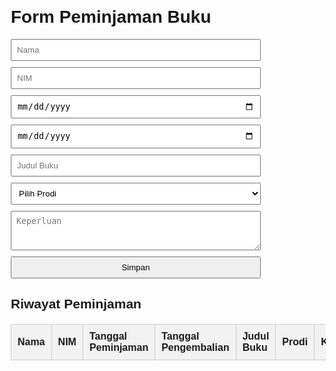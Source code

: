 
<html lang="id">
<head>
  <meta charset="UTF-8">
  <meta name="viewport" content="width=device-width, initial-scale=1">
  <title>Form Peminjaman Buku</title>
  <style>
    body {
      font-family: Arial, sans-serif;
      margin: 20px;
    }
    input, select, textarea, button {
      display: block;
      margin: 10px 0;
      padding: 8px;
      width: 100%;
      max-width: 400px;
    }
    table {
      margin-top: 20px;
      width: 100%;
      border-collapse: collapse;
    }
    th, td {
      padding: 10px;
      border: 1px solid #ccc;
      text-align: left;
    }
    th {
      background-color: #f2f2f2;
    }
  </style>
</head>
<body>

  <h1>Form Peminjaman Buku</h1>

  <form id="formPeminjaman">
    <input type="text" id="nama" placeholder="Nama" required>
    <input type="text" id="nim" placeholder="NIM" required>
    <input type="date" id="tanggalPinjam" required>
    <input type="date" id="tanggalKembali" required>
    <input type="text" id="judulBuku" placeholder="Judul Buku" required>
    <select id="prodi" required>
      <option value="">Pilih Prodi</option>
      <option value="Teknik">Teknik</option>
      <option value="Ekonomo dan Bisnis">Ekonomi dan Bisnis</option>
      <option value="Ilmu Keperawatan">Ilmu keperawatan</option>
      <option value="Tarbiyah dan Keguruan">Tarbiyah dan Keguruan</option>
      <!-- Tambahkan prodi lain sesuai kebutuhan -->
    </select>
    <textarea id="keperluan" placeholder="Keperluan" rows="3" required></textarea>
    <button type="submit">Simpan</button>
  </form>

  <h2>Riwayat Peminjaman</h2>
  <table id="riwayatTable">
    <thead>
      <tr>
        <th>Nama</th>
        <th>NIM</th>
        <th>Tanggal Peminjaman</th>
        <th>Tanggal Pengembalian</th>
        <th>Judul Buku</th>
        <th>Prodi</th>
        <th>Keperluan</th>
      </tr>
    </thead>
    <tbody>
      <!-- Riwayat akan ditambahkan di sini -->
    </tbody>
  </table>

  <script>
    const form = document.getElementById('formPeminjaman');
    const tableBody = document.querySelector('#riwayatTable tbody');

    form.addEventListener('submit', function(event) {
      event.preventDefault();

      const nama = document.getElementById('nama').value;
      const nim = document.getElementById('nim').value;
      const tanggalPinjam = document.getElementById('tanggalPinjam').value;
      const tanggalKembali = document.getElementById('tanggalKembali').value;
      const judulBuku = document.getElementById('judulBuku').value;
      const prodi = document.getElementById('prodi').value;
      const keperluan = document.getElementById('keperluan').value;

      const row = document.createElement('tr');
      row.innerHTML = `
        <td>${nama}</td>
        <td>${nim}</td>
        <td>${tanggalPinjam}</td>
        <td>${tanggalKembali}</td>
        <td>${judulBuku}</td>
        <td>${prodi}</td>
        <td>${keperluan}</td>
      `;

      tableBody.appendChild(row);

      form.reset();
    });
  </script>

</body>
</html>
